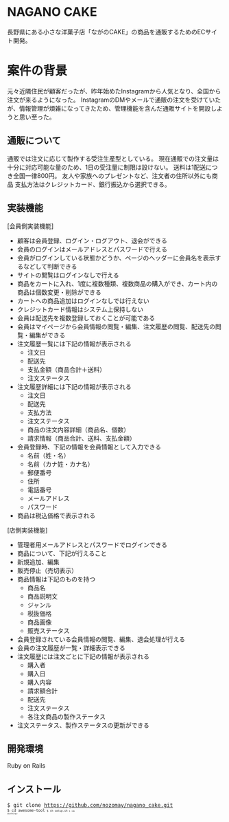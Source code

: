# NAGANO CAKE

長野県にある小さな洋菓子店「ながのCAKE」の商品を通販するためのECサイト開発。


# 案件の背景

元々近隣住民が顧客だったが、昨年始めたInstagramから人気となり、全国から注文が来るようになった。
InstagramのDMやメールで通販の注文を受けていたが、情報管理が煩雑になってきたため、管理機能を含んだ通販サイトを開設しようと思い至った。

## 通販について

通販では注文に応じて製作する受注生産型としている。
現在通販での注文量は十分に対応可能な量のため、1日の受注量に制限は設けない。
送料は1配送につき全国一律800円。
友人や家族へのプレゼントなど、注文者の住所以外にも商品
支払方法はクレジットカード、銀行振込から選択できる。

## 実装機能

[会員側実装機能]

 - 顧客は会員登録、ログイン・ログアウト、退会ができる
 - 会員のログインはメールアドレスとパスワードで行える
 - 会員がログインしている状態かどうか、ページのヘッダーに会員名を表示するなどして判断できる
 - サイトの閲覧はログインなしで行える
 - 商品をカートに入れ、1度に複数種類、複数商品の購入ができ、カート内の商品は個数変更・削除ができる
 - カートへの商品追加はログインなしでは行えない
 - クレジットカード情報はシステム上保持しない
 - 会員は配送先を複数登録しておくことが可能である
 - 会員はマイページから会員情報の閲覧・編集、注文履歴の閲覧、配送先の閲覧・編集ができる
 - 注文履歴一覧には下記の情報が表示される
    - 注文日
    - 配送先	
    - 支払金額（商品合計＋送料）	
    - 注文ステータス
 - 注文履歴詳細には下記の情報が表示される
    -  注文日 		
    - 配送先 
    - 支払方法
    -  注文ステータス 		
    - 商品の注文内容詳細（商品名、個数）
    - 請求情報（商品合計、送料、支払金額）
 - 会員登録時、下記の情報を会員情報として入力できる 		
    - 名前（姓・名）
    - 名前（カナ姓・カナ名）
    - 郵便番号 		
    - 住所 		
    - 電話番号 		
    - メールアドレス 		
    - パスワード
 - 商品は税込価格で表示される

[店側実装機能]

 - 管理者用メールアドレスとパスワードでログインできる
 - 商品について、下記が行えること
 - 新規追加、編集
 - 販売停止（売切表示）
 - 商品情報は下記のものを持つ
    - 商品名
    - 商品説明文
    - ジャンル
    - 税抜価格
    - 商品画像
    - 販売ステータス
 - 会員登録されている会員情報の閲覧、編集、退会処理が行える
 - 会員の注文履歴が一覧・詳細表示できる
 - 注文履歴には注文ごとに下記の情報が表示される
    - 購入者
    - 購入日
    - 購入内容
    - 請求額合計
    - 配送先
    - 注文ステータス
    - 各注文商品の製作ステータス
 - 注文ステータス、製作ステータスの更新ができる
## 開発環境
Ruby on Rails


## インストール
<code>$ git clone https://github.com/nozomay/nagano_cake.git<code>
  <code>$ cd awesome-tool<code>
  <code>$ sh setup.sh<code>
  <code>$ ~do anything~<code>

